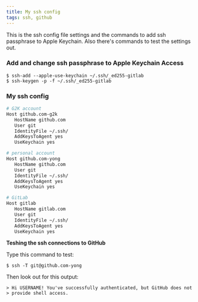 ```yaml
---
title: My ssh config
tags: ssh, github
---
```

This is the ssh config file settings and the commands to add ssh passphrase to Apple Keychain. 
Also there's commands to test the settings out.

### Add and change ssh passphrase to Apple Keychain Access
``` console
$ ssh-add --apple-use-keychain ~/.ssh/_ed255-gitlab
$ ssh-keygen -p -f ~/.ssh/_ed255-gitlab
```

### My ssh config
```zsh
# G2K account
Host github.com-g2k
   HostName github.com
   User git
   IdentityFile ~/.ssh/
   AddKeysToAgent yes
   UseKeychain yes

# personal account
Host github.com-yong
   HostName github.com
   User git
   IdentityFile ~/.ssh/
   AddKeysToAgent yes
   UseKeychain yes

# GitLab
Host gitlab
   HostName gitlab.com
   User git
   IdentityFile ~/.ssh/
   AddKeysToAgent yes
   UseKeychain yes
```


**Teshing the ssh connections to GitHub**

Type this command to test:
``` console
$ ssh -T git@github.com-yong
```
Then look out for this output:
``` console
> Hi USERNAME! You've successfully authenticated, but GitHub does not
> provide shell access.
```

